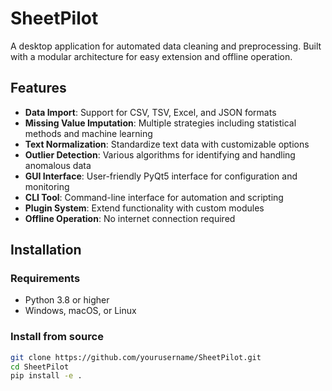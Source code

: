 # SheetPilot

A desktop application for automated data cleaning and preprocessing. Built with a modular architecture for easy extension and offline operation.

## Features

- **Data Import**: Support for CSV, TSV, Excel, and JSON formats
- **Missing Value Imputation**: Multiple strategies including statistical methods and machine learning
- **Text Normalization**: Standardize text data with customizable options
- **Outlier Detection**: Various algorithms for identifying and handling anomalous data
- **GUI Interface**: User-friendly PyQt5 interface for configuration and monitoring
- **CLI Tool**: Command-line interface for automation and scripting
- **Plugin System**: Extend functionality with custom modules
- **Offline Operation**: No internet connection required

## Installation

### Requirements

- Python 3.8 or higher
- Windows, macOS, or Linux

### Install from source

```bash
git clone https://github.com/yourusername/SheetPilot.git
cd SheetPilot
pip install -e .
